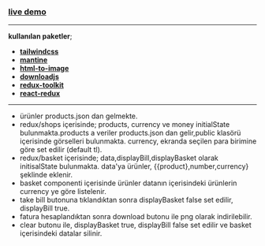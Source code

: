 ### [live demo](https://redux-shopapp.netlify.app)

---
**kullanılan paketler**;
* **[tailwindcss](https://tailwindcss.com)**
* **[mantine](https://mantine.dev)**
* **[html-to-image](https://www.npmjs.com/package/html-to-image#toCanvas)**
* **[downloadjs](https://www.npmjs.com/package/downloadjs)** 
* **[redux-toolkit](https://redux-toolkit.js.org)**
* **[react-redux](https://react-redux.js.org)**

---
* ürünler products.json dan gelmekte.
* redux/shops içerisinde; products, currency ve money initialState bulunmakta.products a veriler products.json dan gelir,public klasörü içerisinde görselleri bulunmakta. currency, ekranda seçilen para birimine göre set edilir (default tl).
* redux/basket içerisinde; data,displayBill,displayBasket olarak initisalState bulunmakta. data'ya ürünler, {{product},number,currency} şeklinde eklenir.
* basket componenti içerisinde ürünler datanın içerisindeki ürünlerin currency ye göre listelenir.
* take bill butonuna tıklandıktan sonra displayBasket false set edilir, displayBill true.
* fatura hesaplandıktan sonra download butonu ile png olarak indirilebilir. 
* clear butonu ile, displayBasket true, displayBill false set edilir ve basket içerisindeki datalar silinir.
